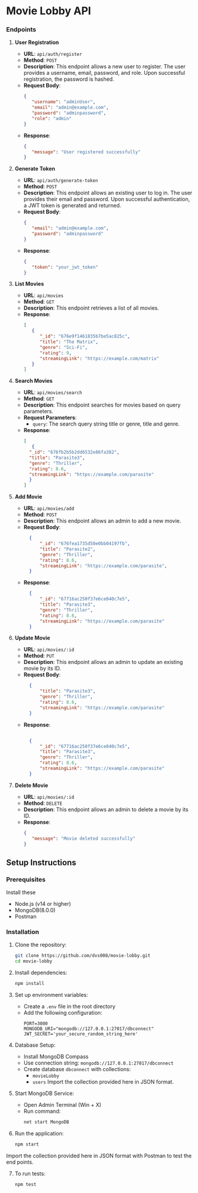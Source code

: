 # Movie Lobby API

### Endpoints


1. **User Registration**

    - **URL**: `api/auth/register`
    - **Method**: `POST`
    - **Description**: This endpoint allows a new user to register. The user provides a username, email, password, and role. Upon successful registration, the password is hashed.
    - **Request Body**:
      ```json
      {
         "username": "adminUser",
         "email": "admin@example.com",
         "password": "adminpassword",
         "role": "admin"
      }
      ```
    - **Response**:
      ```json
      {
         "message": "User registered successfully"
      }
      ```

2. **Generate Token**

    - **URL**: `api/auth/generate-token`
    - **Method**: `POST`
    - **Description**: This endpoint allows an existing user to log in. The user provides their email and password. Upon successful authentication, a JWT token is generated and returned.
    - **Request Body**:
      ```json
      {
         "email": "admin@example.com",
         "password": "adminpassword"
      }
      ```
    - **Response**:
      ```json
      {
         "token": "your_jwt_token"
      }
      ```



3. **List Movies**

    - **URL**: `api/movies`
    - **Method**: `GET`
    - **Description**: This endpoint retrieves a list of all movies.
    - **Response**:
      ```json
      [
         {
            "_id": "676e9f1461835b7be5ac825c",
            "title": "The Matrix",
            "genre": "Sci-Fi",
            "rating": 9,
            "streamingLink": "https://example.com/matrix"
         }
      ]
      ```

4. **Search Movies**

    - **URL**: `api/movies/search`
    - **Method**: `GET`
    - **Description**: This endpoint searches for movies based on query parameters.
    - **Request Parameters**:
      - `query`: The search query string title or genre, title and genre.
    - **Response**:
      ```json
      [
         {
        "_id": "676fb2b5b2dd6532e86fa382",
        "title": "Parasite3",
        "genre": "Thriller",
        "rating": 8.6,
        "streamingLink": "https://example.com/parasite"
        }
      ]
      ```

5. **Add Movie**

    - **URL**: `api/movies/add`
    - **Method**: `POST`
    - **Description**: This endpoint allows an admin to add a new movie.
    - **Request Body**:
      ```json
        {
            "_id": "676fea1735d50e0bb04197fb",
            "title": "Parasite2",
            "genre": "Thriller",
            "rating": 8.6,
            "streamingLink": "https://example.com/parasite",
        }
      ```
    - **Response**:
      ```json
        {
            "_id": "67716ac250f37e6ce040c7e5",
            "title": "Parasite3",
            "genre": "Thriller",
            "rating": 8.6,
            "streamingLink": "https://example.com/parasite"
        }
      ```

6. **Update Movie**

    - **URL**: `api/movies/:id`
    - **Method**: `PUT`
    - **Description**: This endpoint allows an admin to update an existing movie by its ID.
    - **Request Body**:
      ```json
        {
            "title": "Parasite3",
            "genre": "Thriller",
            "rating": 8.6,
            "streamingLink": "https://example.com/parasite"
        }
      ```
    - **Response**:
      ```json
      
        {
            "_id": "67716ac250f37e6ce040c7e5",
            "title": "Parasite3",
            "genre": "Thriller",
            "rating": 8.6,
            "streamingLink": "https://example.com/parasite"
        }
      ```

7. **Delete Movie**

    - **URL**: `api/movies/:id`
    - **Method**: `DELETE`
    - **Description**: This endpoint allows an admin to delete a movie by its ID.
    - **Response**:
      ```json
      {
         "message": "Movie deleted successfully"
      }
      ```




## Setup Instructions

### Prerequisites
Install these 
- Node.js (v14 or higher)
- MongoDB(8.0.0)
- Postman


### Installation

1. Clone the repository:
    ```bash
    git clone https://github.com/dvs008/movie-lobby.git
    cd movie-lobby
    ```

2. Install dependencies:
    ```bash
    npm install
    ```

3. Set up environment variables:
    - Create a `.env` file in the root directory
    - Add the following configuration:
      ```env
      PORT=3000
      MONGODB_URI="mongodb://127.0.0.1:27017/dbconnect"
      JWT_SECRET='your_secure_random_string_here'
      ```

4. Database Setup:
    - Install MongoDB Compass
    - Use connection string: `mongodb://127.0.0.1:27017/dbconnect`
    - Create database `dbconnect` with collections:
      - `movieLobby`
      - `users`
      Import the collection provided here in JSON format.


5. Start MongoDB Service:
    - Open Admin Terminal (Win + X)
    - Run command:
      ```bash
      net start MongoDB
      ```
6. Run the application:
    ```bash
    npm start
    ```
Import the collection provided here in JSON format with Postman to test the end points.

7. To run tests:
    ```bash
    npm test
    ```